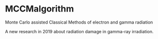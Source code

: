 # MCCMalgorithm
Monte Carlo assisted Classical Methods of electron and gamma radiation

A new research in 2019 about radiation damage in gamma-ray irradiation.
